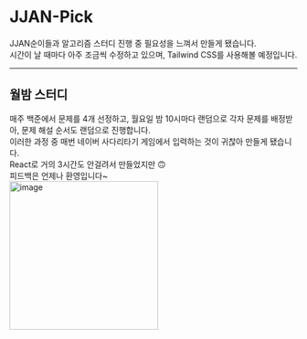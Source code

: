 # JJAN-Pick
JJAN순이들과 알고리즘 스터디 진행 중 필요성을 느껴서 만들게 됐습니다. <br>
시간이 날 때마다 아주 조금씩 수정하고 있으며, Tailwind CSS를 사용해볼 예정입니다. <br>
<hr>

## 월밤 스터디

매주 백준에서 문제를 4개 선정하고, 월요일 밤 10시마다 랜덤으로 각자 문제를 배정받아, 문제 해설 순서도 랜덤으로 진행합니다. <br>
이러한 과정 중 매번 네이버 사다리타기 게임에서 입력하는 것이 귀찮아 만들게 됐습니다.
<br>
React로 거의 3시간도 안걸려서 만들었지만 🙃<br>
피드백은 언제나 환영입니다~<br>
<img width="260" alt="image" src="https://github.com/richsubin/JJAN-Pick/assets/81276634/e8402c6d-3a96-4d60-90b3-c1b65b035b45">

